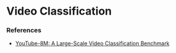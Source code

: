 # Video Classification

### References
- [YouTube-8M: A Large-Scale Video Classification Benchmark](http://static.googleusercontent.com/media/research.google.com/vi//youtube8m/youtube8m-paper.pdf)

